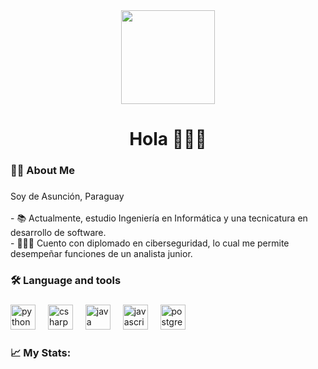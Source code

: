 <div align="center">
  <img height="150" src="https://media3.giphy.com/media/v1.Y2lkPTc5MGI3NjExa2FuMDZqazduNDQ1ODRwc3FubTFuOWNqMzN3d2VuanU4N3htczc5ciZlcD12MV9pbnRlcm5hbF9naWZfYnlfaWQmY3Q9cw/2jHNMiAag8pCNDEMfJ/giphy.gifhttps://media3.giphy.com/media/v1.Y2lkPTc5MGI3NjExa2FuMDZqazduNDQ1ODRwc3FubTFuOWNqMzN3d2VuanU4N3htczc5ciZlcD12MV9pbnRlcm5hbF9naWZfYnlfaWQmY3Q9cw/2jHNMiAag8pCNDEMfJ/giphy.gifhttps://media3.giphy.com/media/v1.Y2lkPTc5MGI3NjExa2FuMDZqazduNDQ1ODRwc3FubTFuOWNqMzN3d2VuanU4N3htczc5ciZlcD12MV9pbnRlcm5hbF9naWZfYnlfaWQmY3Q9cw/2jHNMiAag8pCNDEMfJ/giphy.gifhttps://media3.giphy.com/media/v1.Y2lkPTc5MGI3NjExa2FuMDZqazduNDQ1ODRwc3FubTFuOWNqMzN3d2VuanU4N3htczc5ciZlcD12MV9pbnRlcm5hbF9naWZfYnlfaWQmY3Q9cw/2jHNMiAag8pCNDEMfJ/giphy.gifhttps://media3.giphy.com/media/v1.Y2lkPTc5MGI3NjExa2FuMDZqazduNDQ1ODRwc3FubTFuOWNqMzN3d2VuanU4N3htczc5ciZlcD12MV9pbnRlcm5hbF9naWZfYnlfaWQmY3Q9cw/h/giphy.gifhttps://media3.giphy.com/media/v1.Y2lkPTc5MGI3NjExa2FuMDZqazduNDQ1ODRwc3FubTFuOWNqMzN3d2VuanU4N3htczc5ciZlcD12MV9pbnRlcm5hbF9naWZfYnlfaWQmY3Q9cw/2jHNMiAag8pCNDEMfJ/giphy.gif"  />
</div>

###

<h1 align="center">Hola 🙋🏻‍♀️</h1>

###

<h3 align="left">👩‍💻  About Me</h3>

###

<p align="left">Soy de Asunción, Paraguay<br><br>- 📚 Actualmente, estudio Ingeniería en Informática y una tecnicatura en desarrollo de software.<br>- 👩🏻‍🎓 Cuento con diplomado en ciberseguridad, lo cual me permite desempeñar funciones de un analista junior.</p>

###

<h3 align="left">🛠 Language and tools</h3>

###

<div align="left">
  <img src="https://cdn.jsdelivr.net/gh/devicons/devicon/icons/python/python-original.svg" height="40" alt="python logo"  />
  <img width="12" />
  <img src="https://cdn.jsdelivr.net/gh/devicons/devicon/icons/csharp/csharp-original.svg" height="40" alt="csharp logo"  />
  <img width="12" />
  <img src="https://cdn.jsdelivr.net/gh/devicons/devicon/icons/java/java-original.svg" height="40" alt="java logo"  />
  <img width="12" />
  <img src="https://cdn.jsdelivr.net/gh/devicons/devicon/icons/javascript/javascript-original.svg" height="40" alt="javascript logo"  />
  <img width="12" />
  <img src="https://cdn.jsdelivr.net/gh/devicons/devicon/icons/postgresql/postgresql-original.svg" height="40" alt="postgresql logo"  />
</div>

###

<h3 align="left">📈   My Stats:</h3>

###
